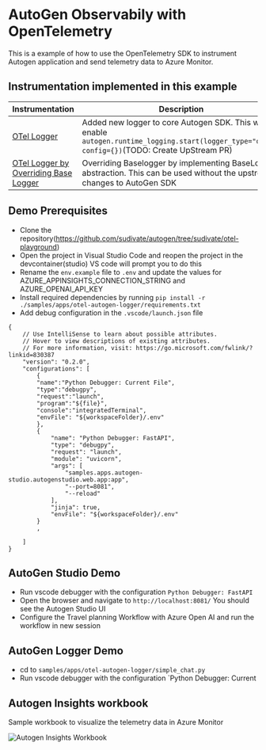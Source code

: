 # AutoGen Observabily with OpenTelemetry

This is a example of how to use the OpenTelemetry SDK to instrument Autogen application and send telemetry data to Azure Monitor.


## Instrumentation implemented in this example

| Instrumentation | Description |
|-----------------|-------------|
| [OTel Logger](./../../../autogen/logger/otel_logger.py) | Added new logger to core Autogen SDK. This will enable `autogen.runtime_logging.start(logger_type="otel", config={})`(TODO: Create UpStream PR)   |
| [OTel Logger by Overriding Base Logger](./otel_logger.py) | Overriding Baselogger by implementing BaseLogger abstraction. This can be used without the upstream changes to AutoGen SDK |

## Demo Prerequisites
- Clone the repository(https://github.com/sudivate/autogen/tree/sudivate/otel-playground)
- Open the project in Visual Studio Code and reopen the project in the devcontainer(studio) VS code will prompt you to do this
- Rename the `env.example` file to `.env` and update the values for AZURE_APPINSIGHTS_CONNECTION_STRING and AZURE_OPENAI_API_KEY
- Install required dependencies by running `pip install -r ./samples/apps/otel-autogen-logger/requirements.txt`
- Add debug configuration in the `.vscode/launch.json` file
```
{
    // Use IntelliSense to learn about possible attributes.
    // Hover to view descriptions of existing attributes.
    // For more information, visit: https://go.microsoft.com/fwlink/?linkid=830387
    "version": "0.2.0",
    "configurations": [
        {
        "name":"Python Debugger: Current File",
        "type":"debugpy",
        "request":"launch",
        "program":"${file}",
        "console":"integratedTerminal",
        "envFile": "${workspaceFolder}/.env"
        },
        {
            "name": "Python Debugger: FastAPI",
            "type": "debugpy",
            "request": "launch",
            "module": "uvicorn",
            "args": [
                "samples.apps.autogen-studio.autogenstudio.web.app:app",
                "--port=8081",
                "--reload"
            ],
            "jinja": true,
            "envFile": "${workspaceFolder}/.env"
        }
        ,

    ]
}
```


## AutoGen Studio Demo
- Run vscode debugger with the configuration `Python Debugger: FastAPI`
- Open the browser and navigate to `http://localhost:8081/` You should see the Autogen Studio UI
- Configure the Travel planning Workflow with Azure Open AI and run the workflow in new session

## AutoGen Logger Demo
- cd to `samples/apps/otel-autogen-logger/simple_chat.py`
- Run vscode debugger with the configuration `Python Debugger: Current


## Autogen Insights workbook

Sample workbook to visualize the telemetry data in Azure Monitor

![Autogen Insights Workbook](./images/autogen-insights.png)